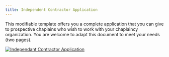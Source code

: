 ```yaml
---
title: Independent Contractor Application
---
```

This modifiable template offers you a complete application that you can give to prospective chaplains who wish to work with your chaplaincy organization. You are welcome to adapt this document to meet your needs (two pages).

[![](http://preview.corpchaps.com/uploads/2010/04/Independant-Contractor-Application.jpg "Independant Contractor Application")](http://preview.corpchaps.com/uploads/2010/04/Independant-Contractor-Application.jpg)
